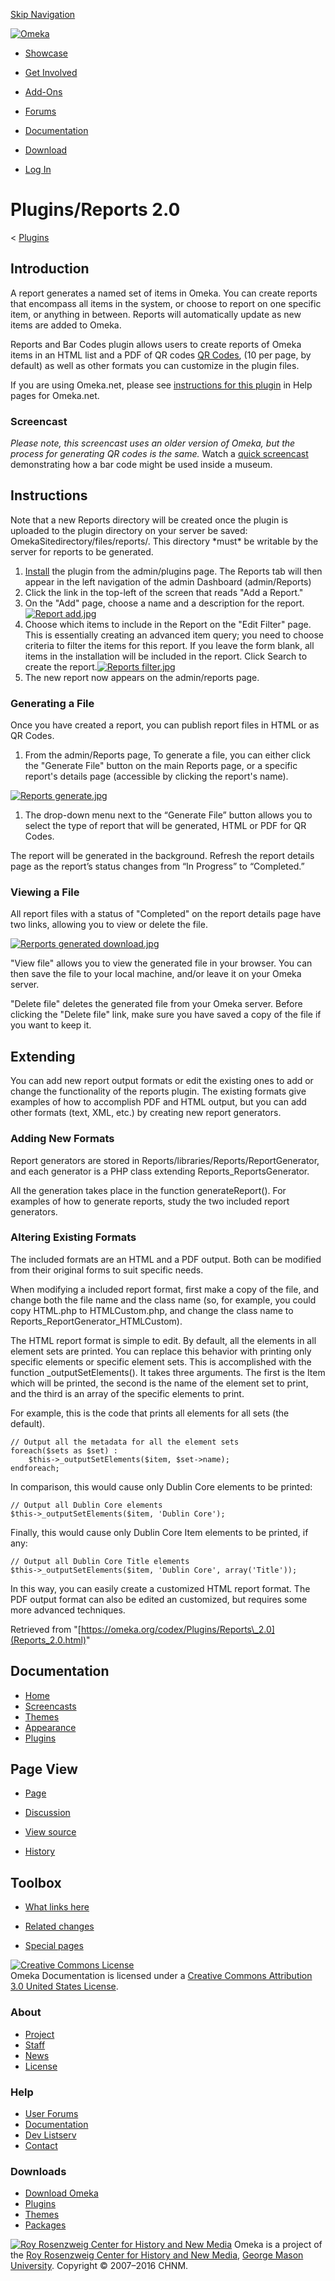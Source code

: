 <div id="wrap">

[Skip Navigation](Reports_2.0.html#content)
<div id="header">

<div class="padding">

<span
id="logo">[![Omeka](../../ui/i/logo-horizontal-288px.gif)](../../index.html)</span>
<div id="search-form">

</div>

-   <div id="nav-showcase">

    </div>

    [Showcase](../../showcase/index.html)
-   <div id="nav-involved">

    </div>

    [Get Involved](../../get-involved/index.html)
-   <div id="nav-addons">

    </div>

    [Add-Ons](../../add-ons/index.html)
-   <div id="nav-forums">

    </div>

    [Forums](../../forums/index.html)
-   <div id="nav-documentation">

    </div>

    [Documentation](../index.html)
-   <div id="nav-download">

    </div>

    [Download](../../download/index.html)

</div>

</div>

<div id="content">

<div class="padding">

<div id="user-meta">

-   <div id="pt-login">

    </div>

    [Log
    In](https://omeka.org/c/index.php?title=Special:UserLogin&returnto=Plugins/Reports%202.0)

</div>

Plugins/Reports 2.0
===================

<div id="contentSub">

<span class="subpages">&lt;
[Plugins](../Plugins.1.html "Plugins")</span>

</div>

<div id="primary">

<span id="Introduction" class="mw-headline"> Introduction </span>
-----------------------------------------------------------------

A report generates a named set of items in Omeka. You can create reports
that encompass all items in the system, or choose to report on one
specific item, or anything in between. Reports will automatically update
as new items are added to Omeka.

Reports and Bar Codes plugin allows users to create reports of Omeka
items in an HTML list and a PDF of QR codes [QR
Codes](http://en.wikipedia.org/wiki/QR_Code), (10 per page, by default)
as well as other formats you can customize in the plugin files.

If you are using Omeka.net, please see [instructions for this
plugin](http://info.omeka.net/build-a-website/manage-themes-and-plugins/reports-and-bar-codes/)
in Help pages for Omeka.net.

### <span id="Screencast" class="mw-headline"> Screencast </span>

*Please note, this screencast uses an older version of Omeka, but the
process for generating QR codes is the same.* Watch a [quick
screencast](../../files/movies/Barcode_tutorial_small.mov) demonstrating
how a bar code might be used inside a museum.

<span id="Instructions" class="mw-headline"> Instructions </span>
-----------------------------------------------------------------

Note that a new Reports directory will be created once the plugin is
uploaded to the plugin directory on your server be saved:
OmekaSitedirectory/files/reports/. This directory \*must\* be writable
by the server for reports to be generated.

1.  [Install](../Managing_Plugins_2.0.html#Installing_a_Plugin "Managing Plugins 2.0")
    the plugin from the admin/plugins page. The Reports tab will then
    appear in the left navigation of the admin Dashboard (admin/Reports)
2.  Click the link in the top-left of the screen that reads "Add a
    Report."
3.  On the "Add" page, choose a name and a description for the
    report.[![Report
    add.jpg](https://omeka.org/c/images/thumb/4/4e/Report_add.jpg/500px-Report_add.jpg)](https://omeka.org/codex/File:Report_add.jpg)
4.  Choose which items to include in the Report on the "Edit
    Filter" page. This is essentially creating an advanced item query;
    you need to choose criteria to filter the items for this report. If
    you leave the form blank, all items in the installation will be
    included in the report. Click Search to create the report.[![Reports
    filter.jpg](https://omeka.org/c/images/thumb/b/b8/Reports_filter.jpg/500px-Reports_filter.jpg)](https://omeka.org/codex/File:Reports_filter.jpg)
5.  The new report now appears on the admin/reports page.

### <span id="Generating_a_File" class="mw-headline"> Generating a File </span>

Once you have created a report, you can publish report files in HTML or
as QR Codes.

1.  From the admin/Reports page, To generate a file, you can either
    click the "Generate File" button on the main Reports page, or a
    specific report's details page (accessible by clicking the
    report's name).

[![Reports
generate.jpg](https://omeka.org/c/images/thumb/1/1c/Reports_generate.jpg/500px-Reports_generate.jpg)](https://omeka.org/codex/File:Reports_generate.jpg)

1.  The drop-down menu next to the “Generate File” button allows you to
    select the type of report that will be generated, HTML or PDF for
    QR Codes.

The report will be generated in the background. Refresh the report
details page as the report’s status changes from “In Progress” to
“Completed.”

### <span id="Viewing_a_File" class="mw-headline"> Viewing a File </span>

All report files with a status of "Completed" on the report details page
have two links, allowing you to view or delete the file.

[![Rerports generated
download.jpg](https://omeka.org/c/images/thumb/6/67/Rerports_generated_download.jpg/500px-Rerports_generated_download.jpg)](https://omeka.org/codex/File:Rerports_generated_download.jpg)

"View file" allows you to view the generated file in your browser. You
can then save the file to your local machine, and/or leave it on your
Omeka server.

"Delete file" deletes the generated file from your Omeka server. Before
clicking the "Delete file" link, make sure you have saved a copy of the
file if you want to keep it.

<span id="Extending" class="mw-headline"> Extending </span>
-----------------------------------------------------------

You can add new report output formats or edit the existing ones to add
or change the functionality of the reports plugin. The existing formats
give examples of how to accomplish PDF and HTML output, but you can add
other formats (text, XML, etc.) by creating new report generators.

### <span id="Adding_New_Formats" class="mw-headline"> Adding New Formats </span>

Report generators are stored in
Reports/libraries/Reports/ReportGenerator, and each generator is a PHP
class extending Reports\_ReportsGenerator.

All the generation takes place in the function generateReport(). For
examples of how to generate reports, study the two included report
generators.

### <span id="Altering_Existing_Formats" class="mw-headline"> Altering Existing Formats </span>

The included formats are an HTML and a PDF output. Both can be modified
from their original forms to suit specific needs.

When modifying a included report format, first make a copy of the file,
and change both the file name and the class name (so, for example, you
could copy HTML.php to HTMLCustom.php, and change the class name to
Reports\_ReportGenerator\_HTMLCustom).

The HTML report format is simple to edit. By default, all the elements
in all element sets are printed. You can replace this behavior with
printing only specific elements or specific element sets. This is
accomplished with the function \_outputSetElements(). It takes three
arguments. The first is the Item which will be printed, the second is
the name of the element set to print, and the third is an array of the
specific elements to print.

For example, this is the code that prints all elements for all sets (the
default).

<div class="mw-geshi mw-content-ltr" dir="ltr">

<div class="php source-php">

``` {.de1}
// Output all the metadata for all the element sets
foreach($sets as $set) :
    $this->_outputSetElements($item, $set->name);
endforeach;
```

</div>

</div>

In comparison, this would cause only Dublin Core elements to be printed:

<div class="mw-geshi mw-content-ltr" dir="ltr">

<div class="php source-php">

``` {.de1}
// Output all Dublin Core elements
$this->_outputSetElements($item, 'Dublin Core');
```

</div>

</div>

Finally, this would cause only Dublin Core Item elements to be printed,
if any:

<div class="mw-geshi mw-content-ltr" dir="ltr">

<div class="php source-php">

``` {.de1}
// Output all Dublin Core Title elements
$this->_outputSetElements($item, 'Dublin Core', array('Title'));
```

</div>

</div>

In this way, you can easily create a customized HTML report format. The
PDF output format can also be edited an customized, but requires some
more advanced techniques.

<div class="printfooter">

Retrieved from
"[https://omeka.org/codex/Plugins/Reports\_2.0](Reports_2.0.html)"

</div>

<div id="catlinks" class="catlinks catlinks-allhidden">

</div>

</div>

<div id="secondary">

<div class="portlet">

Documentation
-------------

-   [Home](../index.html)
-   [Screencasts](../Screencasts.html)
-   [Themes](../Managing_Themes_2.0.html)
-   [Appearance](../Managing_Appearance_2.0.html)
-   [Plugins](../Plugins2.0.html)

</div>

<div class="portlet">

Page View
---------

-   <div id="nav-page">

    </div>

    [Page](Reports_2.0.html)
-   <div id="nav-discussion">

    </div>

    [Discussion](https://omeka.org/c/index.php?title=Talk:Plugins/Reports_2.0&action=edit&redlink=1)
-   <div id="nav-view_source">

    </div>

    [View
    source](https://omeka.org/c/index.php?title=Plugins/Reports_2.0&action=edit)
-   <div id="nav-history">

    </div>

    [History](https://omeka.org/c/index.php?title=Plugins/Reports_2.0&action=history)

</div>

<div id="wiki-toolbox" class="portlet">

Toolbox
-------

-   <div id="t-whatlinkshere">

    </div>

    [What links
    here](https://omeka.org/codex/Special:WhatLinksHere/Plugins/Reports_2.0)
-   <div id="t-recentchangeslinked">

    </div>

    [Related
    changes](https://omeka.org/codex/Special:RecentChangesLinked/Plugins/Reports_2.0)
-   <div id="t-specialpages">

    </div>

    [Special pages](../Special:SpecialPages.html)

</div>

[![Creative Commons
License](https://i.creativecommons.org/l/by/3.0/us/88x31.png)](http://creativecommons.org/licenses/by/3.0/us/)\
Omeka Documentation is licensed under a [Creative Commons Attribution
3.0 United States
License](http://creativecommons.org/licenses/by/3.0/us/).

</div>

</div>

</div>

<div id="footer">

<div class="padding">

<div id="sitemap">

<div class="section">

### About

-   [Project](../../about/index.html)
-   [Staff](../../about/staff/index.html)
-   [News](../../blog/index.html)
-   [License](http://www.gnu.org/copyleft/gpl.html)

</div>

<div class="section">

### Help

-   [User Forums](../../forums/index.html)
-   [Documentation](../index.html)
-   [Dev Listserv](http://groups.google.com/group/omeka-dev)
-   [Contact](../../contact/index.html)

</div>

<div class="section">

### Downloads

-   [Download Omeka](../../download/index.html)
-   [Plugins](../../addons/plugins.html)
-   [Themes](../../addons/themes.html)
-   [Packages](../../download/packages/index.html)

</div>

</div>

<div id="chnm-meta">

<span id="chnm-logo">[![Roy Rosenzweig Center for History and New
Media](../../ui/i/rrchnm-logo-regular.gif)](http://chnm.gmu.edu)</span>
Omeka is a project of the [Roy Rosenzweig Center for History and New
Media](http://chnm.gmu.edu), [George Mason
University](http://www.gmu.edu). Copyright © 2007–2016 CHNM.

</div>

</div>

</div>

</div>
